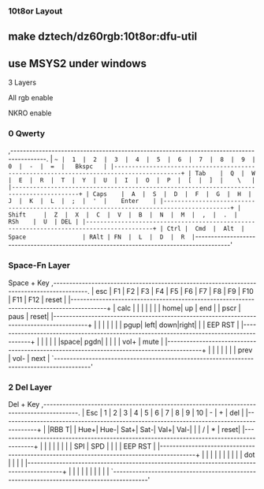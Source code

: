 ### 10t8or Layout

##  make dztech/dz60rgb:10t8or:dfu-util

##  use MSYS2 under windows

3 Layers

All rgb enable

NKRO enable

### 0 Qwerty
,-----------------------------------------------------------------------------------------.
| ` ~ |  1  |  2  |  3  |  4  |  5  |  6  |  7  |  8  |  9  |  0  |  -  |  =  |   Bkspc   |
|-----------------------------------------------------------------------------------------+
| Tab    |  Q  |  W  |  E  |  R  |  T  |  Y  |  U  |  I  |  O  |  P  |  [  |  ]  |    \   |
|-----------------------------------------------------------------------------------------+
| Caps    |  A  |  S  |  D  |  F  |  G  |  H  |  J  |  K  |  L  |  ;  |  '  |    Enter    |
|-----------------------------------------------------------------------------------------+
| Shift     |  Z  |  X  |  C  |  V  |  B  |  N  |  M  |  ,  |  .  |    RSh    |  U  | DEL |
|-----------------------------------------------------------------------------------------+
| Ctrl |  Cmd  |  Alt  |              Space                | RAlt | FN  |  L  |  D  |  R  |
`-----------------------------------------------------------------------------------------'

### Space-Fn Layer
Space + Key
,-----------------------------------------------------------------------------------------.
| esc |  F1 |  F2 |  F3 |  F4 |  F5 |  F6 |  F7 |  F8 |  F9 | F10 | F11 | F12 |   reset   |
|-----------------------------------------------------------------------------------------+
| calc  |     |     |     |     |     |     | home|  up  | end |     | pscr | paus | reset|
|-----------------------------------------------------------------------------------------+
|        |    |      |     |     |     | pgup| left| down|right|      |      |   EEP RST  |
|-----------------------------------------------------------------------------------------+
|           |     |     |     |     |space| pgdn|     |     |     |         | vol+ | mute |
|-----------------------------------------------------------------------------------------+
|      |       |       |                                 |      |    | prev | vol- | next |
`-----------------------------------------------------------------------------------------'

### 2 Del Layer
Del + Key
,-----------------------------------------------------------------------------------------.
| Esc |  1  |  2  |  3  |  4  |  5  |  6  |  7  |  8  |  9  |  10  |  -  |  +  |    del   |
|-----------------------------------------------------------------------------------------+
|        |RBB T|     | Hue+| Hue-| Sat+| Sat-| Val+| Val-|     |     |   /   |  *  | reset|
|-----------------------------------------------------------------------------------------+
|         |     |     |     |     |     |     | SPI | SPD |     |     |     |   EEP RST   |
|-----------------------------------------------------------------------------------------+
|           |     |     |     |     |     |     |     |     |  dot   |       |     |      |
|-----------------------------------------------------------------------------------------+
|      |       |       |                                   |     |      |     |     |     |
`-----------------------------------------------------------------------------------------'